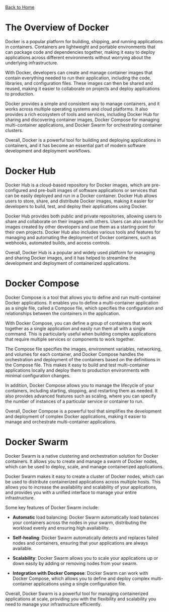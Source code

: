 [Back to Home](../README.md)
# The Overview of Docker
Docker is a popular platform for building,
shipping, and running applications in containers. 
Containers are lightweight and portable environments
that can package code and dependencies together,
making it easy to deploy applications across 
different environments without worrying about 
the underlying infrastructure.

With Docker, developers can create and manage 
container images that contain everything needed 
to run their application, including the code, 
libraries, and configuration files. These images
can then be shared and reused, making it easier 
to collaborate on projects and deploy applications 
to production.

Docker provides a simple and consistent way to
manage containers, and it works across multiple
operating systems and cloud platforms. 
It also provides a rich ecosystem of tools and services,
including Docker Hub for sharing and discovering 
container images, Docker Compose for managing 
multi-container applications, and Docker Swarm for
orchestrating container clusters.

Overall, Docker is a powerful tool for building 
and deploying applications in containers, 
and it has become an essential part of modern software
development and deployment workflows.

# Docker Hub
Docker Hub is a cloud-based repository for Docker images,
which are pre-configured and pre-built images of software 
applications or services that can be easily deployed 
and run in a Docker container. Docker Hub allows users
to store, share, and distribute Docker images, making it 
easier for developers to build, test, and deploy their 
applications using Docker.

Docker Hub provides both public and private repositories, 
allowing users to share and collaborate on their images
with others. Users can also search for images created by 
other developers and use them as a starting point for 
their own projects. Docker Hub also includes various 
tools and features for managing and automating the deployment
of Docker containers, such as webhooks, automated builds, 
and access controls.

Overall, Docker Hub is a popular and widely used platform 
for managing and sharing Docker images, and it has helped 
to streamline the development and deployment of containerized 
applications.

# Docker Compose
Docker Compose is a tool that allows you to define 
and run multi-container Docker applications. 
It enables you to define a multi-container application 
as a single file, called a Compose file, which specifies
the configuration and relationships between the containers 
in the application.

With Docker Compose, you can define a group of containers 
that work together as a single application and easily run 
them all with a single command. This is particularly useful 
when building complex applications that require multiple 
services or components to work together.

The Compose file specifies the images, environment variables, 
networking, and volumes for each container, and Docker Compose 
handles the orchestration and deployment of the containers 
based on the definitions in the Compose file. 
This makes it easy to build and test multi-container applications
locally and deploy them to production environments with minimal 
configuration changes.

In addition, Docker Compose allows you to manage the lifecycle 
of your containers, including starting, stopping, and restarting 
them as needed. It also provides advanced features such as scaling, 
where you can specify the number of instances of a particular 
service or container to run.

Overall, Docker Compose is a powerful tool that simplifies 
the development and deployment of complex Docker applications,
making it easier to manage and orchestrate multi-container 
applications.

# Docker Swarm
Docker Swarm is a native clustering and orchestration solution 
for Docker containers. It allows you to create and manage 
a swarm of Docker nodes, which can be used to deploy, scale,
and manage containerized applications.

Docker Swarm makes it easy to create a cluster of Docker nodes,
which can be used to distribute containerized applications 
across multiple hosts. This allows you to increase the 
availability and scalability of your applications, and provides 
you with a unified interface to manage your entire infrastructure.

Some key features of Docker Swarm include:

- **Automatic** load balancing: Docker Swarm automatically load 
balances your containers across the nodes in your swarm, 
distributing the workload evenly and ensuring high availability.

- **Self-healing**: Docker Swarm automatically detects and replaces
failed nodes and containers, ensuring that your applications 
are always available.

- **Scalability**: Docker Swarm allows you to scale your applications
up or down easily by adding or removing nodes from your swarm.

- **Integration with Docker Compose**: Docker Swarm can work with 
Docker Compose, which allows you to define and deploy complex 
multi-container applications using a single configuration file.

Overall, Docker Swarm is a powerful tool for managing
containerized applications at scale, providing you with 
the flexibility and scalability you need to manage your 
infrastructure efficiently.